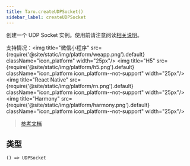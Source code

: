 ```yaml
---
title: Taro.createUDPSocket()
sidebar_label: createUDPSocket
---
```


创建一个 UDP Socket 实例。使用前请注意阅读[相关说明](https://developers.weixin.qq.com/miniprogram/dev/framework/ability/network.html)。

支持情况：<img title="微信小程序" src={require('@site/static/img/platform/weapp.png').default} className="icon_platform" width="25px"/> <img title="H5" src={require('@site/static/img/platform/h5.png').default} className="icon_platform icon_platform--not-support" width="25px"/> <img title="React Native" src={require('@site/static/img/platform/rn.png').default} className="icon_platform icon_platform--not-support" width="25px"/> <img title="Harmony" src={require('@site/static/img/platform/harmony.png').default} className="icon_platform icon_platform--not-support" width="25px"/>

> [参考文档](https://developers.weixin.qq.com/miniprogram/dev/api/network/udp/wx.createUDPSocket.html)

## 类型

```tsx
() => UDPSocket
```
